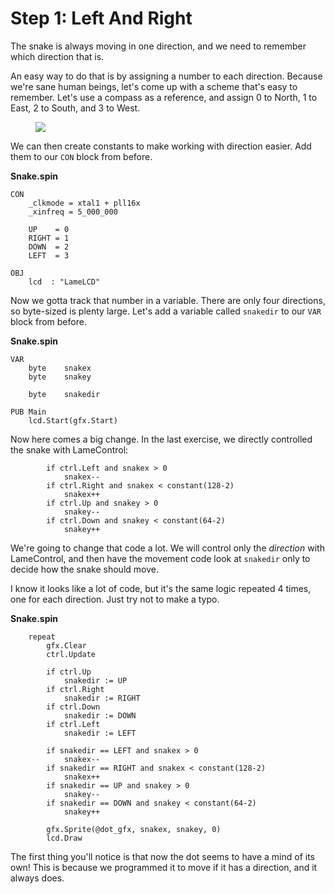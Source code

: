 # Step 1: Left And Right

The snake is always moving in one direction, and we need to remember
which direction that is.

An easy way to do that is by assigning a number to each direction.
Because we're sane human beings, let's come up with a scheme that's easy
to remember. Let's use a compass as a reference, and assign 0 to North,
1 to East, 2 to South, and 3 to West.

<figure>
    <img src="../images/compass.png" />
</figure>

We can then create constants to make working with direction easier. Add
them to our `CON` block from before.

**Snake.spin**

```spin hl_lines="5-8"
CON
    _clkmode = xtal1 + pll16x
    _xinfreq = 5_000_000

    UP    = 0
    RIGHT = 1
    DOWN  = 2
    LEFT  = 3

OBJ
    lcd  : "LameLCD"
```

Now we gotta track that number in a variable. There are only four
directions, so byte-sized is plenty large. Let's add a variable called
`snakedir` to our `VAR` block from before.

**Snake.spin**

```spin hl_lines="5"
VAR
    byte    snakex
    byte    snakey

    byte    snakedir

PUB Main
    lcd.Start(gfx.Start)
```

Now here comes a big change. In the last exercise, we directly
controlled the snake with LameControl:

```spin
        if ctrl.Left and snakex > 0
            snakex--
        if ctrl.Right and snakex < constant(128-2)
            snakex++
        if ctrl.Up and snakey > 0
            snakey--
        if ctrl.Down and snakey < constant(64-2)
            snakey++
```

We're going to change that code a lot. We will control only the
_direction_ with LameControl, and then have the movement code look at
`snakedir` only to decide how the snake should move.

I know it looks like a lot of code, but it's the same logic repeated 4
times, one for each direction. Just try not to make a typo.

**Snake.spin**

```spin hl_lines="5-12 14 16 18 20"
    repeat
        gfx.Clear
        ctrl.Update

        if ctrl.Up
            snakedir := UP
        if ctrl.Right
            snakedir := RIGHT
        if ctrl.Down
            snakedir := DOWN
        if ctrl.Left
            snakedir := LEFT

        if snakedir == LEFT and snakex > 0
            snakex--
        if snakedir == RIGHT and snakex < constant(128-2)
            snakex++
        if snakedir == UP and snakey > 0
            snakey--
        if snakedir == DOWN and snakey < constant(64-2)
            snakey++

        gfx.Sprite(@dot_gfx, snakex, snakey, 0)
        lcd.Draw
```

The first thing you'll notice is that now the dot seems to have a mind
of its own! This is because we programmed it to move if it has a
direction, and it always does.
